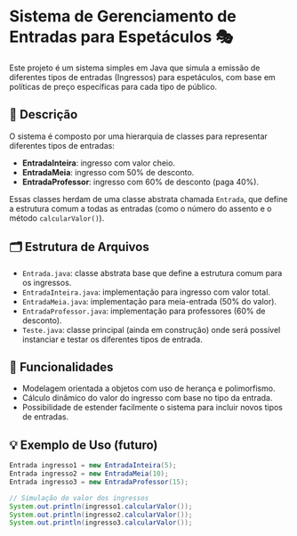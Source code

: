 # Sistema de Gerenciamento de Entradas para Espetáculos 🎭

Este projeto é um sistema simples em Java que simula a emissão de diferentes tipos de entradas (Ingressos) para espetáculos, com base em políticas de preço específicas para cada tipo de público.

## 🧾 Descrição

O sistema é composto por uma hierarquia de classes para representar diferentes tipos de entradas:
- **EntradaInteira**: ingresso com valor cheio.
- **EntradaMeia**: ingresso com 50% de desconto.
- **EntradaProfessor**: ingresso com 60% de desconto (paga 40%).

Essas classes herdam de uma classe abstrata chamada `Entrada`, que define a estrutura comum a todas as entradas (como o número do assento e o método `calcularValor()`).

## 🗂 Estrutura de Arquivos

- `Entrada.java`: classe abstrata base que define a estrutura comum para os ingressos.
- `EntradaInteira.java`: implementação para ingresso com valor total.
- `EntradaMeia.java`: implementação para meia-entrada (50% do valor).
- `EntradaProfessor.java`: implementação para professores (60% de desconto).
- `Teste.java`: classe principal (ainda em construção) onde será possível instanciar e testar os diferentes tipos de entrada.

## 📌 Funcionalidades

- Modelagem orientada a objetos com uso de herança e polimorfismo.
- Cálculo dinâmico do valor do ingresso com base no tipo da entrada.
- Possibilidade de estender facilmente o sistema para incluir novos tipos de entradas.

## 💡 Exemplo de Uso (futuro)

```java
Entrada ingresso1 = new EntradaInteira(5);
Entrada ingresso2 = new EntradaMeia(10);
Entrada ingresso3 = new EntradaProfessor(15);

// Simulação do valor dos ingressos
System.out.println(ingresso1.calcularValor());
System.out.println(ingresso2.calcularValor());
System.out.println(ingresso3.calcularValor());
